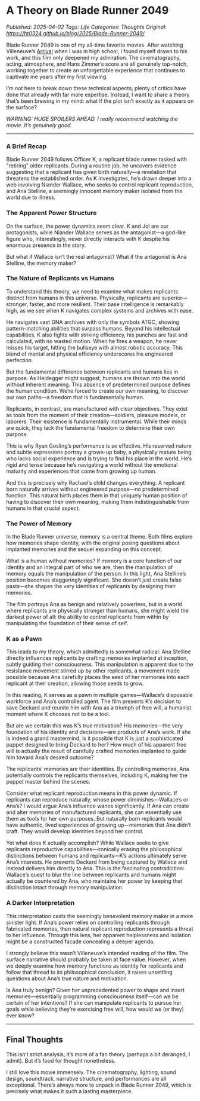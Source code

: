 # A Theory on Blade Runner 2049
_Published: 2025-04-02_
_Tags: Life_
_Categories: Thoughts_
_Original: https://ht0324.github.io/blog/2025/Blade-Runner-2049/_

<p>Blade Runner 2049 is one of my all-time favorite movies. After watching Villeneuve’s <a href="https://www.imdb.com/title/tt2543164/">Arrival</a> when I was in high school, I found myself drawn to his work, and this film only deepened my admiration. The cinematography, acting, atmosphere, and Hans Zimmer’s score are all genuinely top-notch, working together to create an unforgettable experience that continues to captivate me years after my first viewing.</p>

<p>I’m not here to break down these technical aspects; plenty of critics have done that already with far more expertise. Instead, I want to share a theory that’s been brewing in my mind: what if the plot isn’t exactly as it appears on the surface?</p>

<p><em>WARNING: HUGE SPOILERS AHEAD. I really recommend watching the movie. It’s genuinely good.</em></p>

<hr />

<h3 id="a-brief-recap">A Brief Recap</h3>

<p>Blade Runner 2049 follows Officer K, a replicant blade runner tasked with "retiring" older replicants. During a routine job, he uncovers evidence suggesting that a replicant has given birth naturally—a revelation that threatens the established order. As K investigates, he’s drawn deeper into a web involving Niander Wallace, who seeks to control replicant reproduction, and Ana Stelline, a seemingly innocent memory maker isolated from the world due to illness.</p>

<h3 id="the-apparent-power-structure">The Apparent Power Structure</h3>

<p>On the surface, the power dynamics seem clear. K and Joi are our protagonists, while Niander Wallace serves as the antagonist—a god-like figure who, interestingly, never directly interacts with K despite his enormous presence in the story.</p>

<p>But what if Wallace isn’t the real antagonist? What if the antagonist is Ana Stelline, the memory maker?</p>

<h3 id="the-nature-of-replicants-vs-humans">The Nature of Replicants vs Humans</h3>

<p>To understand this theory, we need to examine what makes replicants distinct from humans in this universe. Physically, replicants are superior—stronger, faster, and more resilient. Their base intelligence is remarkably high, as we see when K navigates complex systems and archives with ease.</p>

<p>He navigates vast DNA archives with only the symbols ATGC, showing pattern-matching abilities that surpass humans. Beyond his intellectual capabilities, K also fights with striking efficiency, his punches are fast and calculated, with no wasted motion. When he fires a weapon, he never misses his target, hitting the bullseye with almost robotic accuracy. This blend of mental and physical efficiency underscores his engineered perfection.</p>

<p>But the fundamental difference between replicants and humans lies in purpose. As Heidegger might suggest, humans are thrown into the world without inherent meaning. This absence of predetermined purpose defines the human condition. We’re forced to create our own meaning, to discover our own paths—a freedom that is fundamentally human.</p>

<p>Replicants, in contrast, are manufactured with clear objectives. They exist as tools from the moment of their creation—soldiers, pleasure models, or laborers. Their existence is fundamentally instrumental. While their minds are quick, they lack the fundamental freedom to determine their own purpose.</p>

<p>This is why Ryan Gosling’s performance is so effective. His reserved nature and subtle expressions portray a grown-up baby, a physically mature being who lacks social experience and is trying to find his place in the world. He’s rigid and tense because he’s navigating a world without the emotional maturity and experiences that come from growing up human.</p>

<p>And this is precisely why Rachael’s child changes everything. A replicant born naturally arrives without engineered purpose—no predetermined function. This natural birth places them in that uniquely human position of having to discover their own meaning, making them indistinguishable from humans in that crucial aspect.</p>

<h3 id="the-power-of-memory">The Power of Memory</h3>

<p>In the Blade Runner universe, memory is a central theme. Both films explore how memories shape identity, with the original posing questions about implanted memories and the sequel expanding on this concept.</p>

<p>What is a human without memories? If memory is a core function of our identity and an integral part of who we are, then the manipulation of memory equals the manipulation of the person. In this light, Ana Stelline’s position becomes staggeringly significant. She doesn’t just create false pasts—she shapes the very identities of replicants by designing their memories.</p>

<p>The film portrays Ana as benign and relatively powerless, but in a world where replicants are physically stronger than humans, she might wield the darkest power of all: the ability to control replicants from within by manipulating the foundation of their sense of self.</p>

<h3 id="k-as-a-pawn">K as a Pawn</h3>

<p>This leads to my theory, which admittedly is somewhat radical: Ana Stelline directly influences replicants by crafting memories implanted at inception, subtly guiding their consciousness. This manipulation is apparent due to the resistance movement stirred up by other replicants, a movement made possible because Ana carefully places the seed of her memories into each replicant at their creation, allowing those seeds to grow.</p>

<p>In this reading, K serves as a pawn in multiple games—Wallace’s disposable workforce and Ana’s controlled agent. The film presents K’s decision to save Deckard and reunite him with Ana as a triumph of free will, a humanist moment where K chooses not to be a tool.</p>

<p>But are we certain this was K’s true motivation? His memories—the very foundation of his identity and decisions—are products of Ana’s work. If she is indeed a grand mastermind, is it possible that K is just a sophisticated puppet designed to bring Deckard to her? How much of his apparent free will is actually the result of carefully crafted memories implanted to guide him toward Ana’s desired outcome?</p>

<p>The replicants’ memories are their identities. By controlling memories, Ana potentially controls the replicants themselves, including K, making her the puppet master behind the scenes.</p>

<p>Consider what replicant reproduction means in this power dynamic. If replicants can reproduce naturally, whose power diminishes—Wallace’s or Ana’s? I would argue Ana’s influence wanes significantly. If Ana can create and alter memories of manufactured replicants, she can essentially use them as tools for her own purposes. But naturally born replicants would have authentic, lived experiences of growing up—memories that Ana didn’t craft. They would develop identities beyond her control.</p>

<p>Yet what does K actually accomplish? While Wallace seeks to give replicants reproductive capabilities—ironically erasing the philosophical distinctions between humans and replicants—K’s actions ultimately serve Ana’s interests. He prevents Deckard from being captured by Wallace and instead delivers him directly to Ana. This is the fascinating contradiction: Wallace’s quest to blur the line between replicants and humans might actually be countered by Ana, who maintains her power by keeping that distinction intact through memory manipulation.</p>

<h3 id="a-darker-interpretation">A Darker Interpretation</h3>

<p>This interpretation casts the seemingly benevolent memory maker in a more sinister light. If Ana’s power relies on controlling replicants through fabricated memories, then natural replicant reproduction represents a threat to her influence. Through this lens, her apparent helplessness and isolation might be a constructed facade concealing a deeper agenda.</p>

<p>I strongly believe this wasn’t Villeneuve’s intended reading of the film. The surface narrative should probably be taken at face value. However, when we deeply examine how memory functions as identity for replicants and follow that thread to its philosophical conclusion, it raises unsettling questions about Ana’s true nature and motivation.</p>

<p>Is Ana truly benign? Given her unprecedented power to shape and insert memories—essentially programming consciousness itself—can we be certain of her intentions? If she can manipulate replicants to pursue her goals while believing they’re exercising free will, how would we (or they) ever know?</p>

<hr />
<h2 id="final-thoughts">Final Thoughts</h2>

<p>This isn’t strict analysis; it’s more of a fan theory (perhaps a bit deranged, I admit). But it’s food for thought nonetheless.</p>

<p>I still love this movie immensely. The cinematography, lighting, sound design, soundtrack, narrative structure, and performances are all exceptional. There’s always more to unpack in Blade Runner 2049, which is precisely what makes it such a lasting masterpiece.</p>
